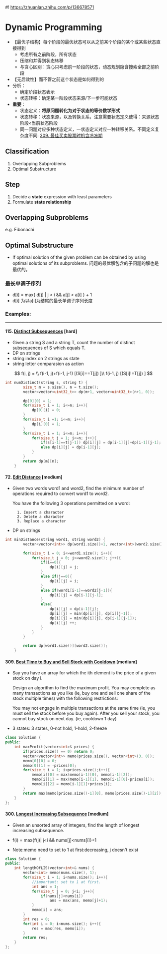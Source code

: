 #! https://zhuanlan.zhihu.com/p/136678571
# Dynamic Programming
- 【最优子结构】每个阶段的最优状态可以从之前某个阶段的某个或某些状态直接得到 
    - 考虑所有之前阶段，所有状态
    - 压缩和并得到状态转移
    - 与贪心区别：贪心只考虑前一阶段的状态，动态规划隐含搜索全部之前阶段
- 【无后效性】而不管之前这个状态是如何得到的
- 分析：
    - 确定阶段状态表示
    - 状态转移：确定某一阶段状态来源/下一步可能状态
- **重要**：
    - 状态定义：**将原问题转化为对于状态的等价数学形式**
    - 状态转移：状态来源，以及转换关系，注意需要状态定义使得：来源状态阶段<当前状态阶段
    - 同一问题对应多种状态定义，一状态定义对应一种转移关系。不同定义复杂度不同: [309. 最佳买卖股票时机含冷冻期](https://leetcode-cn.com/problems/best-time-to-buy-and-sell-stock-with-cooldown/)

## Classification
1) Overlapping Subproblems
2) Optimal Substructure
## Step
1. Decide a **state** expression with 
   least parameters
2. Formulate **state relationship**

## Overlapping Subproblems
e.g. Fibonachi
## Optimal Substructure
- If optimal solution of the given problem can be obtained by using optimal solutions of its subproblems. 问题的最优解包含的子问题的解也是最优的。

### 最长单调子序列
- d[i] = max{ d[j] | j < i && a[j] < a[i] } + 1
- d[i] 为以a[i]为结尾的最长单调子序列长度


### Examples:
----
#### 115. [Distinct Subsequences](https://leetcode-cn.com/problems/distinct-subsequences/) [hard]
- Given a string S and a string T, count the number of distinct subsequences of S which equals T.
- DP on strings
- string index on 2 strings as state
- string letter comparasion as action

$$
f(i, j) = \\
f(i-1, j)+f(i-1, j-1)  [(S[i]==T[j]) ]\\
f(i-1, j) [(S[i]!=T[j]) ]
$$

```cpp
int numDistinct(string s, string t) {
        size_t m = s.size(), n = t.size();
        vector<vector<uint32_t>> dp(m+1, vector<uint32_t>(n+1, 0));

        dp[0][0] = 1;
        for(size_t i = 1; i<=n; i++){
            dp[0][i] = 0;
        }
        for(size_t i =1; i<=m; i++){
            dp[i][0] = 1;
        }
        for(size_t i = 1; i<=m; i++){
            for(size_t j = 1; j<=n; j++){
                if(s[i-1]==t[j-1]) dp[i][j] = dp[i-1][j]+dp[i-1][j-1];
                else dp[i][j] = dp[i-1][j];
            }
        }
        return dp[m][n];
    }
```

#### 72. [Edit Distance](https://leetcode-cn.com/problems/edit-distance/solution/72-edit-distance-by-fa-tiao-xiong/) [medium]
- Given two words word1 and word2, find the minimum number of operations required to convert word1 to word2.

    You have the following 3 operations permitted on a word:

        1. Insert a character
        2. Delete a character
        3. Replace a character


- DP on strings
```cpp
int minDistance(string word1, string word2) {
        vector<vector<int>> dp(word1.size()+1, vector<int>(word2.size()+1, 0));

        for(size_t i = 0; i<=word1.size(); i++){
            for(size_t j = 0; j<=word2.size(); j++){
                if(i==0){
                    dp[i][j] = j;
                }
                else if(j==0){
                    dp[i][j] = i;
                }
                else if(word1[i-1]==word2[j-1]){
                    dp[i][j] = dp[i-1][j-1];
                }
                else{
                    dp[i][j] = dp[i-1][j];
                    dp[i][j] = min(dp[i][j], dp[i][j-1]);
                    dp[i][j] = min(dp[i][j], dp[i-1][j-1]);
                    dp[i][j] ++;
                }
            }
        }

        return dp[word1.size()][word2.size()];
    }
```
#### 309. [Best Time to Buy and Sell Stock with Cooldown](https://leetcode-cn.com/problems/best-time-to-buy-and-sell-stock-with-cooldown/) [medium]
- Say you have an array for which the ith element is the price of a given stock on day i.

    Design an algorithm to find the maximum profit. You may complete as many transactions as you like (ie, buy one and sell one share of the stock multiple times) with the following restrictions:

    You may not engage in multiple transactions at the same time (ie, you must sell the stock before you buy again).
    After you sell your stock, you cannot buy stock on next day. (ie, cooldown 1 day)

- 3 states: 3 states, 0-not hold, 1-hold, 2-freeze
```cpp
class Solution {
public:
    int maxProfit(vector<int>& prices) {
        if(prices.size() == 0) return 0;
        vector<vector<int>> memo(prices.size(), vector<int>(3, 0));
        memo[0][0] = 0;
        memo[0][1] = -prices[0];
        for(size_t i = 1; i<prices.size();i++){
            memo[i][0] = max(memo[i-1][0], memo[i-1][2]);
            memo[i][1] = max(memo[i-1][1], memo[i-1][0]-prices[i]);
            memo[i][2] = memo[i-1][1]+prices[i];
        }
        return max(memo[prices.size()-1][0], memo[prices.size()-1][2]);
    }
};
```
#### 300. [Longest Increasing Subsequence](https://leetcode-cn.com/problems/longest-increasing-subsequence/) [medium]
- Given an unsorted array of integers, find the length of longest increasing subsequence.
- f(i) = max{f(j)| j<i && nums[j]<nums[i]}+1

- Note:memo need to set to 1 at first:decreasing, j doesn't exist

```cpp
class Solution {
public:
    int lengthOfLIS(vector<int>& nums) {
        vector<int> memo(nums.size(), 1);
        for(size_t i = 1; i<nums.size(); i++){
            //important: set to 1 at first.
            int ans = 1;
            for(size_t j = 0; j<i; j++){
                if(nums[j]<nums[i])
                    ans = max(ans, memo[j]+1);
            }
            memo[i] = ans;
        }
        int res = 0;
        for(int i = 0; i<nums.size(); i++){
            res = max(res, memo[i]);
        }
        return res;
    }
};
```